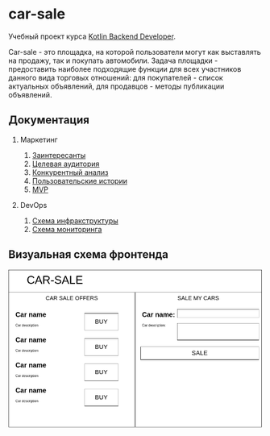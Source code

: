 # car-sale

Учебный проект курса
[Kotlin Backend Developer](https://otus.ru/lessons/kotlin/?int_source=courses_catalog&int_term=programming).

Car-sale - это площадка, на которой пользователи могут как выставлять на продажу, так и покупать автомобили. 
Задача площадки - предоставить наиболее подходящие функции для всех участников данного вида торговых отношений: для покупателей - 
список актуальных объявлений, для продавцов - методы публикации объявлений.

## Документация

1. Маркетинг
    1. [Заинтересанты](./docs/marketing/stakeholders.md)
    2. [Целевая аудитория](./docs/marketing/target-audience.md)
    3. [Конкурентный анализ](./docs/marketing/concurrency.md)
    5. [Пользовательские истории](./docs/marketing/user-stories.md)
    6. [MVP](./docs/marketing/mvp.md)

2. DevOps
    1. [Схема инфракструктуры](./docs/devops/infrustructure.md)
    2. [Схема мониторинга](./docs/devops/monitoring.md)

## Визуальная схема фронтенда

![Макет фронта](imgs/design-layout.png)